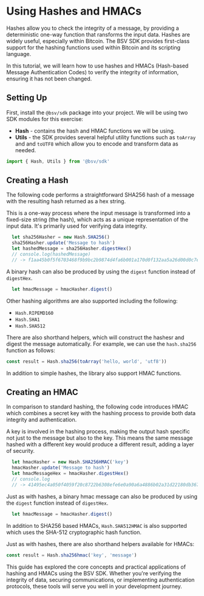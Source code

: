# Using Hashes and HMACs

Hashes allow you to check the integrity of a message, by providing a deterministic one-way function that ransforms the input data. Hashes are widely useful, especially within Bitcoin. The BSV SDK provides first-class support for the hashing functions used within Bitcoin and its scripting language.

In this tutorial, we will learn how to use hashes and HMACs (Hash-based Message Authentication Codes) to verify the integrity of information, ensuring it has not been changed.

## Setting Up

First, install the `@bsv/sdk` package into your project. We will be using two SDK modules for this exercise:

- **Hash** - contains the hash and HMAC functions we will be using.
- **Utils** - the SDK provides several helpful utility functions such as `toArray` and and `toUTF8` which allow you to encode and transform data as needed.

```ts
import { Hash, Utils } from '@bsv/sdk'
```

## Creating a Hash

The following code performs a straightforward SHA256 hash of a message with the resulting hash returned as a hex string. 

This is a one-way process where the input message is transformed into a fixed-size string (the hash), which acts as a unique representation of the input data. It's primarily used for verifying data integrity.

```ts
  let sha256Hasher = new Hash.SHA256()
  sha256Hasher.update('Message to hash')
  let hashedMessage = sha256Hasher.digestHex()
  // console.log(hashedMessage)
  // -> f1aa45b0f5f6703468f9b9bc2b9874d4fa6b001a170d0f132aa5a26d00d0c7e5
```

A binary hash can also be produced by using the `digest` function instead of `digestHex`.

```ts
  let hmacMessage = hmacHasher.digest()
```

Other hashing algorithms are also supported including the following:
- `Hash.RIPEMD160`
- `Hash.SHA1`
- `Hash.SHA512`

There are also shorthand helpers, which will construct the hashesr and digest the message automatically. For example, we can use the `hash.sha256` function as follows:

```ts
const result = Hash.sha256(toArray('hello, world', 'utf8'))
```

In addition to simple hashes, the library also support HMAC functions.

## Creating an HMAC

In comparison to standard hashing, the following code introduces HMAC which combines a secret key with the hashing process to provide both data integrity and authentication. 

A key is involved in the hashing process, making the output hash specific not just to the message but also to the key. This means the same message hashed with a different key would produce a different result, adding a layer of security.

```ts
  let hmacHasher = new Hash.SHA256HMAC('key')
  hmacHasher.update('Message to hash')
  let hmacMessageHex = hmacHasher.digestHex()
  // console.log
  // -> 41495ec4a050f4059f20c8722b6308efe6e0a90a6a4886b02a31d22180db367c
```

Just as with hashes, a binary hmac message can also be produced by using the `digest` function instead of `digestHex`.

```ts
  let hmacMessage = hmacHasher.digest()
```

In addition to SHA256 based HMACs, `Hash.SHA512HMAC` is also supported which uses the SHA-512 cryptographic hash function.

Just as with hashes, there are also shorthand helpers available for HMACs:

```ts
const result = Hash.sha256hmac('key', 'message')
```

This guide has explored the core concepts and practical applications of hashing and HMACs using the BSV SDK. Whether you're verifying the integrity of data, securing communications, or implementing authentication protocols, these tools will serve you well in your development journey.
